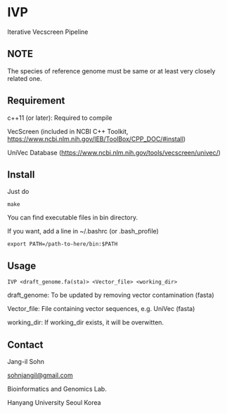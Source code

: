 # IVP

Iterative Vecscreen Pipeline


NOTE
----

The species of reference genome must be same or at least very closely related one.

Requirement
-----------

c++11 (or later): Required to compile

VecScreen (included in NCBI C++ Toolkit, https://www.ncbi.nlm.nih.gov/IEB/ToolBox/CPP_DOC/#install)

UniVec Database (https://www.ncbi.nlm.nih.gov/tools/vecscreen/univec/)

Install
-------

Just do
```
make
```
You can find executable files in bin directory.

If you want, add a line in ~/.bashrc (or .bash_profile)
```
export PATH=/path-to-here/bin:$PATH
```

Usage
-------------

```
IVP <draft_genome.fa(sta)> <Vector_file> <working_dir>
```

draft_genome: To be updated by removing vector contamination (fasta)

Vector_file: File containing vector sequences, e.g. UniVec (fasta)

working_dir: If working_dir exists, it will be overwitten.


Contact
-------

Jang-il Sohn

sohnjangil@gmail.com

Bioinformatics and Genomics Lab.

Hanyang University
Seoul
Korea